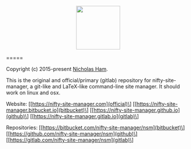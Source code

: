 <p align="center">
    <img src="https://gitlab.com/nifty-site-manager/nsm/raw/master/nsm.png" width='120'/>
</p>

=====

Copyright (c) 2015-present [Nicholas Ham](https://n-ham.com).

This is the original and official/primary (gitlab) repository for nifty-site-manager, a git-like and LaTeX-like command-line site manager. It should work on linux and osx.


Website:
\[[https://nifty-site-manager.com](official)\] \[[https://nifty-site-manager.bitbucket.io](bitbucket)\] \[[https://nifty-site-manager.github.io](github)\] \[[https://nifty-site-manager.gitlab.io](gitlab)\]

Repositories:
\[[https://bitbucket.com/nifty-site-manager/nsm](bitbucket)\] \[[https://github.com/nifty-site-manager/nsm](github)\] \[[https://gitlab.com/nifty-site-manager/nsm](gitlab)\]

